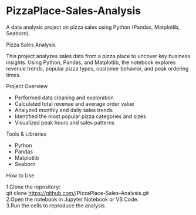 # PizzaPlace-Sales-Analysis
A data analysis project on pizza sales using Python (Pandas, Matplotlib, Seaborn).

Pizza Sales Analysis

This project analyzes sales data from a pizza place to uncover key business insights. Using Python, Pandas, and Matplotlib, the notebook explores revenue trends, popular pizza types, customer behavior, and peak ordering times.

Project Overview

- Performed data cleaning and exploration  
- Calculated total revenue and average order value  
- Analyzed monthly and daily sales trends  
- Identified the most popular pizza categories and sizes  
- Visualized peak hours and sales patterns  

Tools & Libraries

- Python  
- Pandas  
- Matplotlib  
- Seaborn  

How to Use

1.Clone the repository:  
git clone https://github.com/<your-username>/PizzaPlace-Sales-Analysis.git  
2.Open the notebook in Jupyter Notebook or VS Code.  
3.Run the cells to reproduce the analysis.  
